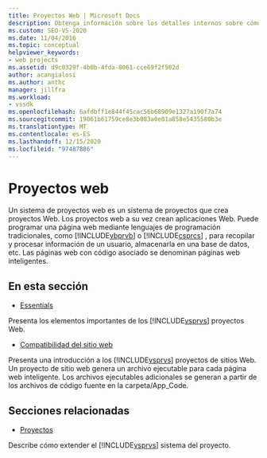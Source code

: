 ```yaml
---
title: Proyectos Web | Microsoft Docs
description: Obtenga información sobre los detalles internos sobre cómo funciona el sistema de proyectos web en Visual Studio para desarrolladores que desean ampliar Visual Studio.
ms.custom: SEO-VS-2020
ms.date: 11/04/2016
ms.topic: conceptual
helpviewer_keywords:
- web projects
ms.assetid: d9c0329f-4b0b-4fda-8061-cce69f2f502d
author: acangialosi
ms.author: anthc
manager: jillfra
ms.workload:
- vssdk
ms.openlocfilehash: 6afdbff1e844f45cac56b68909e1327a190f7a74
ms.sourcegitcommit: 19061b61759ce8e3b083a0e01a858e5435580b3e
ms.translationtype: MT
ms.contentlocale: es-ES
ms.lasthandoff: 12/15/2020
ms.locfileid: "97487886"
---
```

# <a name="web-projects"></a>Proyectos web
Un sistema de proyectos web es un sistema de proyectos que crea proyectos Web. Los proyectos web a su vez crean aplicaciones Web. Puede programar una página web mediante lenguajes de programación tradicionales, como [!INCLUDE[vbprvb](../../code-quality/includes/vbprvb_md.md)] o [!INCLUDE[csprcs](../../data-tools/includes/csprcs_md.md)] , para recopilar y procesar información de un usuario, almacenarla en una base de datos, etc. Las páginas web con código asociado se denominan páginas web inteligentes.

## <a name="in-this-section"></a>En esta sección
- [Essentials](../../extensibility/internals/web-project-essentials.md)

 Presenta los elementos importantes de los [!INCLUDE[vsprvs](../../code-quality/includes/vsprvs_md.md)] proyectos Web.

- [Compatibilidad del sitio web](../../extensibility/internals/web-site-support.md)

 Presenta una introducción a los [!INCLUDE[vsprvs](../../code-quality/includes/vsprvs_md.md)] proyectos de sitios Web. Un proyecto de sitio web genera un archivo ejecutable para cada página web inteligente. Los archivos ejecutables adicionales se generan a partir de los archivos de código fuente en la carpeta/App_Code.

## <a name="related-sections"></a>Secciones relacionadas
- [Proyectos](../../extensibility/internals/projects.md)

 Describe cómo extender el [!INCLUDE[vsprvs](../../code-quality/includes/vsprvs_md.md)] sistema del proyecto.
